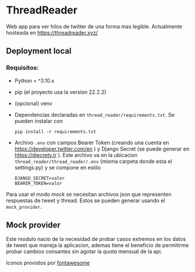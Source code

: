 # ThreadReader

Web app para ver hilos de twitter de una forma mas legible. Actualmente hosteada en https://threadreader.xyz/

## Deployment local

### Requisitos:

- Python = ^3.10.x

- pip (el proyecto usa la version 22.2.2)

- (opcional) venv

- Dependencias declaradas en `thread_reader/requirements.txt`. Se pueden instalar con
  
  ```
  pip install -r requirements.txt
  ```

- Archivo `.env` con campos Bearer Token (creando una cuenta en https://developer.twitter.com/en ) y Django Secret (se puede generar en https://djecrety.ir ). Este archivo va en la ubicacion `thread_reader/thread_reader/.env` (misma carpeta donde esta el settings.py) y se compone en estilo
  
  ```
  DJANGO_SECRET=valor
  BEARER_TOKEN=valor
  ```

Para usar el modo _mock_ se necesitan archivos json que representen respuestas de tweet y thread. Estos se pueden generar usando el `mock_provider`.

## Mock provider

Este modulo nacio de la necesidad de probar casos extremos en los datos de tweet que maneja la aplicacion, ademas tiene el beneficio de permitirme probar cambios consantes sin agotar la *quota* mensual de la api.



Iconos provistos por [fontawesome](https://fontawesome.com/)
